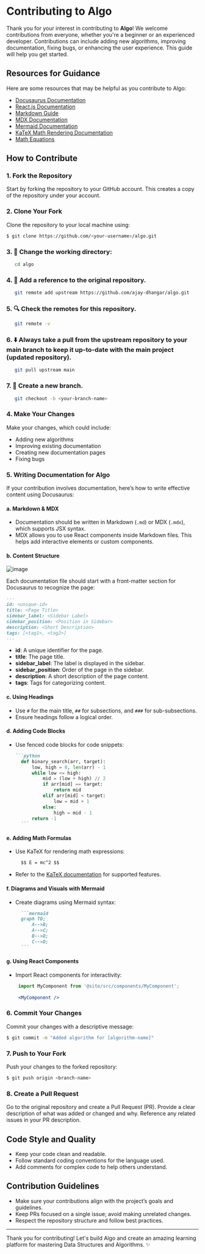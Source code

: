 # Contributing to Algo

Thank you for your interest in contributing to **Algo**! We welcome contributions from everyone, whether you're a beginner or an experienced developer. Contributions can include adding new algorithms, improving documentation, fixing bugs, or enhancing the user experience. This guide will help you get started.

## Resources for Guidance
Here are some resources that may be helpful as you contribute to Algo:
- [Docusaurus Documentation](https://docusaurus.io/docs/docs-introduction)
- [React.js Documentation](https://react.dev/learn)
- [Markdown Guide](https://www.markdownguide.org/)
- [MDX Documentation](https://mdxjs.com/docs/)
- [Mermaid Documentation](https://mermaid.js.org/)
- [KaTeX Math Rendering Documentation](https://katex.org/docs/supported.html)
- [Math Equations](https://docusaurus.io/docs/markdown-features/math-equations)

## How to Contribute

### 1. Fork the Repository 
Start by forking the repository to your GitHub account. This creates a copy of the repository under your account.

### 2. Clone Your Fork
Clone the repository to your local machine using:

```bash
$ git clone https://github.com/<your-username>/algo.git
```

### 3. 📂 Change the working directory: 
```bash
   cd algo
   ```

### 4. 🔗 Add a reference to the original repository.
```bash
   git remote add upstream https://github.com/ajay-dhangar/algo.git
   ```

### 5. 🔍 Check the remotes for this repository.
```bash
   git remote -v
   ```

### 6. ⬇️ Always take a pull from the upstream repository to your main branch to keep it up-to-date with the main project (updated repository).
```bash
   git pull upstream main
   ```

### 7. 🌿 Create a new branch. 
```bash
   git checkout -b <your-branch-name>
   ```

### 4. Make Your Changes 
Make your changes, which could include:
- Adding new algorithms
- Improving existing documentation
- Creating new documentation pages
- Fixing bugs

### 5. Writing Documentation for Algo
If your contribution involves documentation, here’s how to write effective content using Docusaurus:

#### a. Markdown & MDX
- Documentation should be written in Markdown (`.md`) or MDX (`.mdx`), which supports JSX syntax.
- MDX allows you to use React components inside Markdown files. This helps add interactive elements or custom components.

#### b. Content Structure

![image](https://github.com/user-attachments/assets/a3567a71-6ca5-4f78-b736-59f2109440f5)

Each documentation file should start with a front-matter section for Docusaurus to recognize the page:

```md
---
id: <unique-id>
title: <Page Title>
sidebar_label: <Sidebar Label>
sidebar_position: <Position in Sidebar>
description: <Short Description>
tags: [<tag1>, <tag2>]
---
```
- **id**: A unique identifier for the page.
- **title**: The page title.
- **sidebar_label**: The label is displayed in the sidebar.
- **sidebar_position**: Order of the page in the sidebar.
- **description**: A short description of the page content.
- **tags**: Tags for categorizing content.

#### c. Using Headings
- Use `#` for the main title, `##` for subsections, and `###` for sub-subsections.
- Ensure headings follow a logical order.

#### d. Adding Code Blocks
- Use fenced code blocks for code snippets:

  ````md
  ```python
    def binary_search(arr, target):
        low, high = 0, len(arr) - 1
        while low <= high:
            mid = (low + high) // 2
            if arr[mid] == target:
                return mid
            elif arr[mid] < target:
                low = mid + 1
            else:
                high = mid - 1
        return -1
    ```
  ````

#### e. Adding Math Formulas
- Use KaTeX for rendering math expressions:

  ```md
    $$ E = mc^2 $$
    ```
- Refer to the [KaTeX documentation](https://katex.org/docs/supported.html) for supported features.

#### f. Diagrams and Visuals with Mermaid
- Create diagrams using Mermaid syntax:

  ````md
    ```mermaid
    graph TD;
        A-->B;
        A-->C;
        B-->D;
        C-->D;
    ```
  ````

#### g. Using React Components
- Import React components for interactivity:

   ```jsx
    import MyComponent from '@site/src/components/MyComponent';
    
    <MyComponent />
    ```

### 6. Commit Your Changes 
Commit your changes with a descriptive message:

```bash
$ git commit -m "Added algorithm for [algorithm-name]"
```

### 7. Push to Your Fork
Push your changes to the forked repository:

```bash
$ git push origin <branch-name>
```

### 8. Create a Pull Request
Go to the original repository and create a Pull Request (PR). Provide a clear description of what was added or changed and why. Reference any related issues in your PR description.

## Code Style and Quality
- Keep your code clean and readable.
- Follow standard coding conventions for the language used.
- Add comments for complex code to help others understand.

## Contribution Guidelines
- Make sure your contributions align with the project’s goals and guidelines.
- Keep PRs focused on a single issue; avoid making unrelated changes.
- Respect the repository structure and follow best practices.

---

Thank you for contributing! Let's build Algo and create an amazing learning platform for mastering Data Structures and Algorithms. ✨
